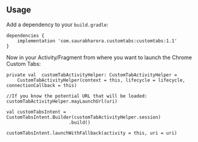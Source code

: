 
Usage
-------
Add a dependency to your `build.gradle`:

    dependencies {
        implementation 'com.saurabharora.customtabs:customtabs:1.1'
    }

Now in your Activity/Fragment from where you want to launch the Chrome Custom Tabs:

    private val  customTabActivityHelper: CustomTabActivityHelper =
        CustomTabActivityHelper(context = this, lifecycle = lifecycle, connectionCallback = this)
        
    //If you know the potential URL that will be loaded:
    customTabActivityHelper.mayLaunchUrl(uri)
        
    val customTabsIntent = CustomTabsIntent.Builder(customTabActivityHelper.session)
                           .build()
                           
    customTabsIntent.launchWithFallback(activity = this, uri = uri)
            

